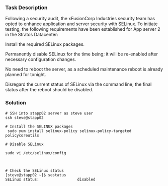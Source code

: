 ### Task Description 
Following a security audit, the xFusionCorp Industries security team has opted to enhance application and server security with SELinux. To initiate testing, the following requirements have been established for App server 2 in the Stratos Datacenter:



Install the required SELinux packages.

Permanently disable SELinux for the time being; it will be re-enabled after necessary configuration changes.

No need to reboot the server, as a scheduled maintenance reboot is already planned for tonight.

Disregard the current status of SELinux via the command line; the final status after the reboot should be disabled.


### Solution 

```
# SSH into stapp02 server as steve user
ssh steve@stapp02

# Install the SELINUX packages
 sudo yum install selinux-policy selinux-policy-targeted policycoreutils

# Disable SELinux

sudo vi /etc/selinux/config



# Check the SELinux status
[steve@stapp02 ~]$ sestatus
SELinux status:                 disabled


```